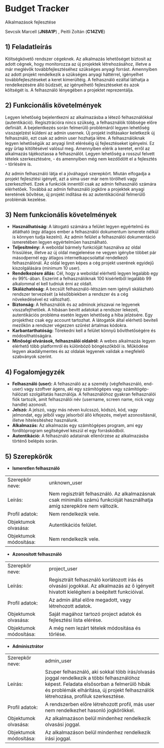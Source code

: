 # Budget Tracker
Alkalmazások fejlesztése

Sevcsik Marcell (<b>JN8A1P</b>) , Peitli Zoltán (<b>C14ZVE</b>)

## 1) Feladatleírás

Költségkövető rendszer cégeknek. Az alkalmazás lehetőséget biztosít az adott cégnek, hogy monitorozza az új projektek létrehozásához, illetve a már meglévők továbbfejlesztéséhez szükséges anyagi forrást. Amennyiben az adott projekt rendelkezik a szükséges anyagi háttérrel, igényelhet továbbfejlesztéseket a keret kimerültéig. A felhasználó ezáltal láthatja a rendelkezésére álló büdzsét, az igényelhető fejlesztéseket és azok költségét is. A felhasználó lényegében a projektet reprezentálja.

## 2) Funkcionális követelmények
 
Legyen lehetőség bejelentkezni az alkalmazásba a létező felhasználókkal (autentikáció). Regisztrációra nincs szükség, a felhasználók többsége előre definiált. A bejelentkezés során felmerülő problémáról legyen lehetőség visszajelzést küldeni az admin usernek. Új projekt indításakor keletkezik új felhasználó, ezt csak az admin user hozhatja létre. A felhasználóknak legyen lehetőségük az anyagi limit eléréséig új fejlesztéseket igényelni. Ez egy űrlap kitöltésével valósul meg. Amennyiben elérik a keretet, erről az alkalmazás tájékoztassa a felhasználót. Legyen lehetőség a rosszul felvett tételek szerkesztésére, - és amennyiben még nem kezdődött el a fejlesztés - törlésére is.

Az admin felhasználó látja el a jóváhagyó szerepkört. Miután elfogadja a projekt fejlesztési igényét, azt a sima user már nem törölheti vagy szerkesztheti. Ezek a funkciók innentől csak az admin felhasználó számára elérhetőek. Továbbá az admin felhasználó jogköre a projektek anyagi keretének bővítése, új projekt indítása és az autentikációnál felmerülő problémák kezelése.
   
## 3) Nem funkcionális követelmények

   * <b>Használhatóság:</b> A látogató számára a felület legyen egyértelmű és átlátható (egy átlagos ember a felhasználói dokumentum ismerete nélkül is könnyen tudja kezelni). Az admin felület a felhasználói dokumentáció ismeretében legyen egyértelműen használható.
   * <b>Teljesítmény:</b> A weboldal bármely funkcióját használva az oldal frissülése, illetve az új oldal megjelenése ne vegyen igénybe többet pár másodpernél egy átlagos internetkapcsolattal rendelkező felhasználónál. Az oldal legyen képes a cég projekt userének egyidejű kiszolgálására (minimum 10 user).
   * <b>Rendelkezésre állás:</b> Cél, hogy a weboldal elérhető legyen legalább egy év 99%-ában. Eszerint a felhasználóknak 100 kisérletből legalább 99 alkalommal el kell tudniuk érni az oldalt.
   * <b>Skálázhatóság:</b> A becsült felhasználó-létszám nem igényli skálázható rendszer tervezését (a későbbiekben a rendszer és a cég növekedésével ez változhat).
   * <b>Biztonság:</b> A felhasználók és az adminok jelszavai ne legyenek visszafejthetőek. A hibásan bevitt adatokat a rendszer lekezeli, autentikációs probléma esetén legyen lehetőség a hiba jelzésére. Egy projekthez csak egy account tartozhat. A látogatók által elérhető beviteli mezőkön a rendszer végezzen szűrést ártalmas kódokra.
   * <b>Karbantarthatóság:</b> Törekedni kell a felület könnyű bővíthetőségére és módosíthatóságára.
   * <b>Minőségi elvárások, felhasználói oldalról:</b> A webes alkalmazás legyen elérhető több platformról és különböző böngészőkből is. Működése legyen akadálymentes és az oldalak legyenek validak a megfelelő szabványok szerint.

## 4) Fogalomjegyzék

   * <b>Felhasználó (user):</b> A felhasználó az a személy (végfelhasználó, end-user) vagy szoftver ágens, aki egy számítógépes vagy számítógép-hálózati szolgáltatás használója. A felhasználóhoz gyakran felhasználói fiók tartozik, amit felhasználói név (username, screen name, nick vagy handle) azonosít.
   * <b>Jelszó:</b> A jelszó, vagy más néven kulcsszó, kódszó, kód, vagy jelmondat, egy jelből vagy jelsorból álló kifejezés, melyet azonosításnál, illetve hitelesítéshez használunk.
   * <b>Alkalmazás:</b> Az alkalmazás egy számítógépes program, ami egy fordítóprogram segítségével készül el egy forráskódból.
   * <b>Autentikáció:</b> A felhasználó adatainak ellenőrzése az alkalmazásba történő belépés során.

## 5) Szerepkörök

* <b>Ismeretlen felhasználó</b>
<table>
   <tr>
      <td>Szerepkör neve:</td>
      <td>unknown_user</td>
   </tr>
   <tr>
      <td>Leírás:</td>
      <td>Nem regisztrált felhasználó. Az alkalmazásnak csak minimális számú funkcióját használhatja amíg szerepköre nem változik.</td>
   </tr>
   <tr>
      <td>Profil adatok:</td>
      <td>Nem rendelkezik vele.</td>
   </tr>
   <tr>
      <td>Objektumok olvasása:</td>
      <td>Autentikációs felület.</td>
   </tr>
   <tr>
      <td>Objektumok módosítása:</td>
      <td>Nem rendelkezik vele.</td>
   </tr>
</table>

* <b>Azonosított felhasználó</b>
<table>
   <tr>
      <td>Szerepkör neve:</td>
      <td>project_user</td>
   </tr>
   <tr>
      <td>Leírás:</td>
      <td>Regisztrált felhasználó korlátozott írás és olvasási jogokkal. Az alkalmazás az ő igényeit hivatott kielégíteni a beépített funkcióival.</td>
   </tr>
   <tr>
      <td>Profil adatok:</td>
      <td>Az admin által előre megadott, vagy létrehozott adatok.</td>
   </tr>
   <tr>
      <td>Objektumok olvasása:</td>
      <td>Saját magához tartozó project adatok és fejlesztési lista elérése.</td>
   </tr>
   <tr>
      <td>Objektumok módosítása:</td>
      <td>A még nem lezárt tételek módosítása és törlése.</td>
   </tr>
</table>

* <b>Adminisztrátor</b>
<table>
   <tr>
      <td>Szerepkör neve:</td>
      <td>admin_user</td>
   </tr>
   <tr>
      <td>Leírás:</td>
      <td>Szuper felhasználó, aki sokkal több írás/olvasás joggal rendelkezik a többi felhasználóhoz képest. Feladata elsősorban a felmerülő hibák és problémák elhárítása, új projekt felhasználók létrehozása, profiluk szerkesztése.</td>
   </tr>
   <tr>
      <td>Profil adatok:</td>
      <td>A rendszerben előre létrehozott profil, más user nem rendelkezhet hasonló jogkörökkel.</td>
   </tr>
   <tr>
      <td>Objektumok olvasása:</td>
      <td>Az alkalmazáson belül mindenhez rendelkezik olvasási joggal.</td>
   </tr>
   <tr>
      <td>Objektumok módosítása:</td>
      <td>Az alkalmazáson belül mindenhez rendelkezik írási joggal.</td>
   </tr>
</table>
